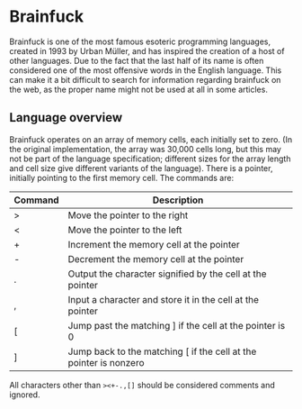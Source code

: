 # Brainfuck

Brainfuck is one of the most famous esoteric programming languages, created in 1993 by Urban Müller, and has inspired the creation of a host of other languages. Due to the fact that the last half of its name is often considered one of the most offensive words in the English language. This can make it a bit difficult to search for information regarding brainfuck on the web, as the proper name might not be used at all in some articles.

## Language overview

Brainfuck operates on an array of memory cells, each initially set to zero. (In the original implementation, the array was 30,000 cells long, but this may not be part of the language specification; different sizes for the array length and cell size give different variants of the language). There is a pointer, initially pointing to the first memory cell. The commands are:

| Command | Description |
| ------ | ------ |
| > | Move the pointer to the right |
| < | Move the pointer to the left |
| + | Increment the memory cell at the pointer |
| - | Decrement the memory cell at the pointer |
| . | Output the character signified by the cell at the pointer |
| , | Input a character and store it in the cell at the pointer |
| [ | Jump past the matching ] if the cell at the pointer is 0 |
| ] | Jump back to the matching [ if the cell at the pointer is nonzero |

All characters other than `><+-.,[]` should be considered comments and ignored.
